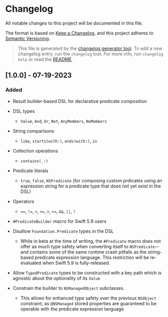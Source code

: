 # Changelog
All notable changes to this project will be documented in this file.

The format is based on [Keep a Changelog](https://keepachangelog.com/en/1.0.0/),
and this project adheres to [Semantic Versioning](https://semver.org/spec/v2.0.0.html).

> This file is generated by the [changelog generator tool](https://github.com/pg8wood/changelog-generator). To add a new changelog entry, run the `changelog` tool. For more info, run `changelog help` or read the [README](https://github.com/pg8wood/changelog-generator#readme).


<!--Latest Release-->
## [1.0.0] - 07-19-2023

### Added
- Result builder-based DSL for declarative predicate composition
- DSL types
  - `Value`, `And`, `Or`, `Not`, `AnyMembers`, `NoMembers`
- String comparisons
  - `like`, `starts(with:)`, `ends(with:)`, `in`
- Collection operations
  - `contains(_:)`
- Predicate literals
  - `true`, `false`, `NSPredicate` (for composing custom prdicates using an expression string for a predicate type that does not yet exist in the DSL)
- Operators
  - `==`, `!=`, `<`, `<=`, `>`, `>=`, `&&`, `||`, `!`

- `#PredicateBuilder` macro for Swift 5.9 users
- Disallow `Foundation.Predicate` types in the DSL
  - While in beta at the time of writing, the `#Predicate` macro does not offer as much type safety when converting itself to `NSPredicate`--and contains some of the same runtime crash pitfalls as the string-based predicate expression language. This restriction will be re-evaluated when Swift 5.9 is fully-released.
- Allow `TypedPredicate` types to be constructed with a key path which is agnostic about the optionality of its `Value`
- Constrain the builder to `NSManagedObject` subclasses.
  - This allows for enhanced type safety over the previous `NSObject` constraint, as `@NSManaged` stored properties are guaranteed to be operable with the predicate expression language
